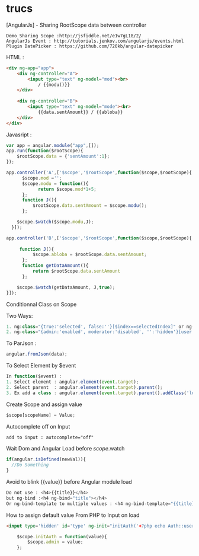 # trucs
[AngularJs] - Sharing RootScope data between controller
```TEXT
Demo Sharing Scope :http://jsfiddle.net/e1w7gL18/2/
AngularJs Event : http://tutorials.jenkov.com/angularjs/events.html
Plugin DatePicker : https://github.com/720kb/angular-datepicker
```


HTML : 
```HTML
<div ng-app="app">
    <div ng-controller="A">
        <input type="text" ng-model="mod"><br>
            / {{modu()}}
    </div>
            
    <div ng-controller="B">
        <input type="text" ng-model="mode"><br>
            {{data.sentAmount}} / {{abloba}}
    </div>
</div>

```
Javasript : 
```javascript
var app = angular.module("app",[]);
app.run(function($rootScope){
	$rootScope.data = {'sentAmount':1};
});

app.controller('A',['$scope','$rootScope',function($scope,$rootScope){
      $scope.mod ='';
      $scope.modu = function(){
            return $scope.mod*1+5;
      };
      function J(){
          $rootScope.data.sentAmount = $scope.modu();
      };

  	$scope.$watch($scope.modu,J);
  }]);

app.controller('B',['$scope','$rootScope',function($scope,$rootScope){
 	
     function J(){
          $scope.abloba = $rootScope.data.sentAmount;
      };
      function getDataAmount(){
          return $rootScope.data.sentAmount
      };

    $scope.$watch(getDataAmount, J,true);
}]);
```

Conditionnal Class on Scope

Two Ways:

```javascript
1. ng:class="{true:'selected', false:''}[$index==selectedIndex]" or ng-class="{selected: $index==selectedIndex}"
2. ng-class="{admin:'enabled', moderator:'disabled', '':'hidden'}[user.role]"
```

To ParJson : 
```javascript
angular.fromJson(data);
```


To Select Element by $event
```javascript
In function($event) :
1. Select element : angular.element(event.target);
2. Select parent  : angular.element(event.target).parent();
3. Ex add a class : angular.element(event.target).parent().addClass('loading');
```
Create Scope and assign value
```javascript
$scope[scopeName] = Value;
```

Autocomplete off on Input
```HTML
add to input : autocomplete="off"
```

Wait Dom and Angular Load before $scope.$watch
```javascript
if(angular.isDefined(newVal)){
  //Do Something
}
```

Avoid to blink {{value}} before Angular module load
```javascript
Do not use : <h4>{{title}}</h4>
but ng-bind :<h4 ng-bind="title"></h4>
Or ng-bind-template to multiple values : <h4 ng-bind-template="{{title}} {{date}}"></h4>
```

How to assign default value From PHP to Input on load
```HTML
<input type='hidden' id='type' ng-init="initAuth('<?php echo Auth::user();?>')" ng-model="admin">
```
```javascript
    $scope.initAuth = function(value){
        $scope.admin = value;
    };
```
